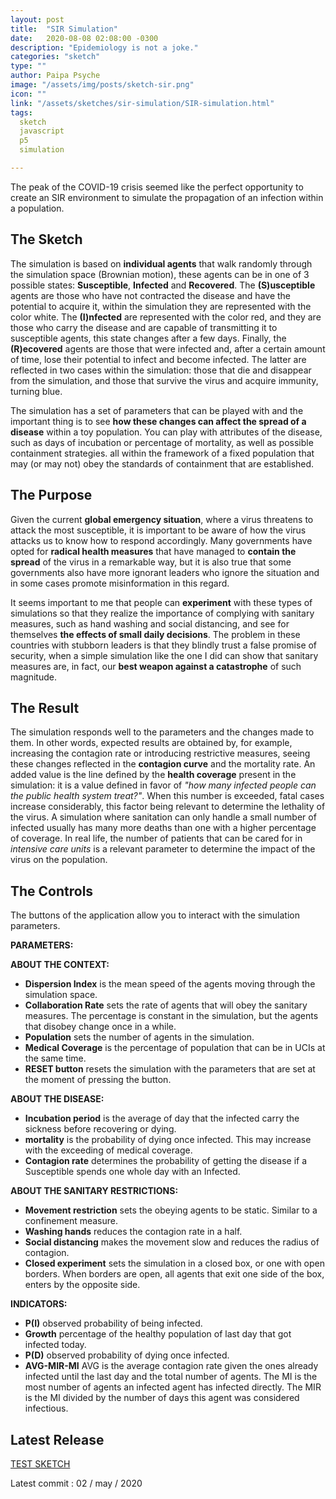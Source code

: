 ```yaml
---
layout: post
title:  "SIR Simulation"
date:   2020-08-08 02:08:00 -0300
description: "Epidemiology is not a joke."
categories: "sketch"
type: ""
author: Paipa Psyche
image: "/assets/img/posts/sketch-sir.png"
icon: ""
link: "/assets/sketches/sir-simulation/SIR-simulation.html"
tags:
  sketch
  javascript
  p5
  simulation

---
```

The peak of the COVID-19 crisis seemed like the perfect opportunity to create an SIR environment to simulate the propagation of an infection within a population.

## The Sketch
The simulation is based on **individual agents** that walk randomly through the simulation space (Brownian motion), these agents can be in one of 3 possible states: **Susceptible**, **Infected** and **Recovered**.
The **(S)usceptible** agents are those who have not contracted the disease and have the potential to acquire it, within the simulation they are represented with the color white. The **(I)nfected** are represented with the color red, and they are those who carry the disease and are capable of transmitting it to susceptible agents, this state changes after a few days. Finally, the **(R)ecovered** agents are those that were infected and, after a certain amount of time, lose their potential to infect and become infected. The latter are reflected in two cases within the simulation: those that die and disappear from the simulation, and those that survive the virus and acquire immunity, turning blue.

The simulation has a set of parameters that can be played with and the important thing is to see **how these changes can affect the spread of a disease** within a toy population. You can play with attributes of the disease, such as days of incubation or percentage of mortality, as well as possible containment strategies. all within the framework of a fixed population that may (or may not) obey the standards of containment that are established.

## The Purpose
Given the current **global emergency situation**, where a virus threatens to attack the most susceptible, it is important to be aware of how the virus attacks us to know how to respond accordingly. Many governments have opted for **radical health measures** that have managed to **contain the spread** of the virus in a remarkable way, but it is also true that some governments also have more ignorant leaders who ignore the situation and in some cases promote misinformation in this regard.

It seems important to me that people can **experiment** with these types of simulations so that they realize the importance of complying with sanitary measures, such as hand washing and social distancing, and see for themselves **the effects of small daily decisions**. The problem in these countries with stubborn leaders is that they blindly trust a false promise of security, when a simple simulation like the one I did can show that sanitary measures are, in fact, our **best weapon against a catastrophe** of such magnitude.

## The Result

The simulation responds well to the parameters and the changes made to them. In other words, expected results are obtained by, for example, increasing the contagion rate or introducing restrictive measures, seeing these changes reflected in the **contagion curve** and the mortality rate.
An added value is the line defined by the **health coverage** present in the simulation: it is a value defined in favor of *"how many infected people can the public health system treat?"*. When this number is exceeded, fatal cases increase considerably, this factor being relevant to determine the lethality of the virus. A simulation where sanitation can only handle a small number of infected usually has many more deaths than one with a higher percentage of coverage. In real life, the number of patients that can be cared for in *intensive care units* is a relevant parameter to determine the impact of the virus on the population.


## The Controls
The buttons of the application allow you to interact with the simulation parameters.

**PARAMETERS:**

**ABOUT THE CONTEXT:**

* **Dispersion Index** is the mean speed of the agents moving through the simulation space.
* **Collaboration Rate** sets the rate of agents that will obey the sanitary measures. The percentage is constant in the simulation, but the agents that disobey change once in a while.
* **Population** sets the number of agents in the simulation.
* **Medical Coverage** is the percentage of population that can be in UCIs at the same time.
* **RESET button** resets the simulation with the parameters that are set at the moment of pressing the button.

**ABOUT THE DISEASE:**

* **Incubation period** is the average of day that the infected carry the sickness before recovering or dying.
* **mortality** is the probability of dying once infected. This may increase with the exceeding of medical coverage.
* **Contagion rate** determines the probability of getting the disease if a Susceptible spends one whole day with an Infected.



**ABOUT THE SANITARY RESTRICTIONS:**

* **Movement restriction** sets the obeying agents to be static. Similar to a confinement measure.
* **Washing hands** reduces the contagion rate in a half.
* **Social distancing** makes the movement slow and reduces the radius of contagion.
* **Closed experiment** sets the simulation in a closed box, or one with open borders. When borders are open, all agents that exit one side of the box, enters by the opposite side.

**INDICATORS:**

* **P(I)** observed probability of being infected.
* **Growth** percentage of the healthy population of last day that got infected today.
* **P(D)** observed probability of dying once infected.
* **AVG-MIR-MI** AVG is the average contagion rate given the ones already infected until the last day and the total number of agents. The MI is the most number of agents an infected agent has infected directly. The MIR is the MI divided by the number of days this agent was considered infectious.



## Latest Release
<a href="{{site.baseurl}}/assets/sketches/sir-simulation/SIR-simulation.html" class="link-sketch">
<span >
TEST SKETCH
</span>
</a>

Latest commit : 02  / may / 2020
